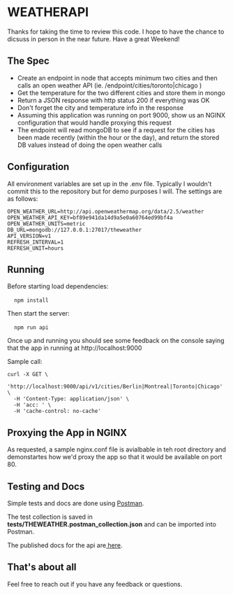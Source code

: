 # WEATHERAPI

Thanks for taking the time to review this code.   I hope to have the chance to dicsuss in person in the near future.  Have a great Weekend!

## The Spec

* Create an endpoint in node that accepts minimum two cities and then calls an open weather API (ie. /endpoint/cities/toronto|chicago )
* Get the temperature for the two different cities and store them in mongo
* Return a JSON response with http status 200 if everything was OK
* Don't forget the city and temperature info in the response
* Assuming this application was running on port 9000, show us an NGINX configuration that would handle proxying this request
* The endpoint will read mongoDB to see if a request for the cities has been made recently (within the hour or the day), and return the stored DB values instead of doing the open weather calls

## Configuration

All environment variables are set up in the .env file. Typically I wouldn't commit this to the repository but for demo purposes I will.  The settings are as follows:

```
OPEN_WEATHER_URL=http://api.openweathermap.org/data/2.5/weather
OPEN_WEATHER_API_KEY=bf89e941da14d9a5e0a60764ed99bf4a
OPEN_WEATHER_UNITS=metric
DB_URL=mongodb://127.0.0.1:27017/theweather
API_VERSION=v1
REFRESH_INTERVAL=1
REFRESH_UNIT=hours
```

## Running

Before starting load dependencies:

    `npm install`

Then start the server:

    `npm run api`    

Once up and running you should see some feedback on the console saying that the app in running at http://localhost:9000

Sample call:

```
curl -X GET \
  'http://localhost:9000/api/v1/cities/Berlin|Montreal|Toronto|Chicago' \
  -H 'Content-Type: application/json' \
  -H 'acc: ' \
  -H 'cache-control: no-cache'

```

## Proxying the App in NGINX

As requested, a sample nginx.conf file is avialbable in teh root directory and demonstartes  how we'd proxy the app so that it would be available on port 80.

## Testing and Docs

Simple tests and docs are done using [Postman](https://www.getpostman.com/).

The test collection is saved in **tests/THEWEATHER.postman_collection.json** and can be imported into Postman.

The published docs for the api are[ here](https://documenter.getpostman.com/view/2071/RztspRw6).



## That's about all

Feel free to reach out if you have any feedback or questions.


